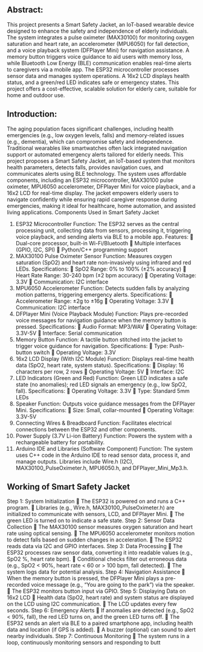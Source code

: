 ## Abstract: 
This project presents a Smart Safety Jacket, an IoT-based wearable device designed to enhance 
the safety and independence of elderly individuals. The system integrates a pulse oximeter 
(MAX30100) for monitoring oxygen saturation and heart rate, an accelerometer (MPU6050) 
for fall detection, and a voice playback system (DFPlayer Mini) for navigation assistance. A 
memory button triggers voice guidance to aid users with memory loss, while Bluetooth Low 
Energy (BLE) communication enables real-time alerts to caregivers via a mobile app. The 
ESP32 microcontroller processes sensor data and manages system operations. A 16x2 LCD 
displays health status, and a green/red LED indicates safe or emergency states. This project 
offers a cost-effective, scalable solution for elderly care, suitable for home and outdoor use. 
## Introduction: 
The aging population faces significant challenges, including health emergencies (e.g., low 
oxygen levels, falls) and memory-related issues (e.g., dementia), which can compromise safety 
and independence. Traditional wearables like smartwatches often lack integrated navigation 
support or automated emergency alerts tailored for elderly needs. This project proposes a Smart 
Safety Jacket, an IoT-based system that monitors health parameters, detects falls, provides 
navigation cues, and communicates alerts using BLE technology. The system uses affordable 
components, including an ESP32 microcontroller, MAX30100 pulse oximeter, MPU6050 
accelerometer, DFPlayer Mini for voice playback, and a 16x2 LCD for real-time display. The 
jacket empowers elderly users to navigate confidently while ensuring rapid caregiver response 
during emergencies, making it ideal for healthcare, home automation, and assisted living 
applications. 
Components Used in Smart Safety Jacket 
1. ESP32 Microcontroller 
Function: The ESP32 serves as the central processing unit, collecting data from sensors, 
processing it, triggering voice playback, and sending alerts via BLE to a mobile app. 
Features: 
 Dual-core processor, built-in Wi-Fi/Bluetooth 
 Multiple interfaces (GPIO, I2C, SPI) 
 Python/C++ programming support 
2. MAX30100 Pulse Oximeter Sensor 
Function: Measures oxygen saturation (SpO2) and heart rate non-invasively using infrared and 
red LEDs. 
Specifications: 
 SpO2 Range: 0% to 100% (±2% accuracy) 
 Heart Rate Range: 30-240 bpm (±2 bpm accuracy) 
 Operating Voltage: 3.3V 
 Communication: I2C interface 
3. MPU6050 Accelerometer 
Function: Detects sudden falls by analyzing motion patterns, triggering emergency alerts. 
Specifications: 
 Accelerometer Range: ±2g to ±16g 
 Operating Voltage: 3.3V 
 Communication: I2C interface 
4. DFPlayer Mini (Voice Playback Module) 
Function: Plays pre-recorded voice messages for navigation guidance when the memory button 
is pressed. 
Specifications: 
 Audio Format: MP3/WAV 
 Operating Voltage: 3.3V-5V 
 Interface: Serial communication 
5. Memory Button 
Function: A tactile button stitched into the jacket to trigger voice guidance for navigation. 
Specifications: 
 Type: Push-button switch 
 Operating Voltage: 3.3V 
6. 16x2 LCD Display (With I2C Module) 
Function: Displays real-time health data (SpO2, heart rate, system status). 
Specifications: 
 Display: 16 characters per row, 2 rows 
 Operating Voltage: 5V 
 Interface: I2C 
7. LED Indicators (Green and Red) 
Function: Green LED indicates a safe state (no anomalies); red LED signals an emergency 
(e.g., low SpO2, fall). 
Specifications: 
 Operating Voltage: 3.3V 
 Type: Standard 5mm LEDs 
8. Speaker 
Function: Outputs voice guidance messages from the DFPlayer Mini. 
Specifications: 
 Size: Small, collar-mounted 
 Operating Voltage: 3.3V-5V 
9. Connecting Wires & Breadboard 
Function: Facilitates electrical connections between the ESP32 and other components. 
10. Power Supply (3.7V Li-ion Battery) 
Function: Powers the system with a rechargeable battery for portability. 
11. Arduino IDE and Libraries (Software Component) 
Function: The system uses C++ code in the Arduino IDE to read sensor data, process it, and 
manage outputs. Libraries include Wire.h (I2C), MAX30100_PulseOximeter.h, MPU6050.h, 
and DFPlayer_Mini_Mp3.h. 
## Working of Smart Safety Jacket 
Step 1: System Initialization 
 The ESP32 is powered on and runs a C++ program. 
 Libraries (e.g., Wire.h, MAX30100_PulseOximeter.h) are initialized to communicate 
with sensors, LCD, and DFPlayer Mini. 
 The green LED is turned on to indicate a safe state. 
Step 2: Sensor Data Collection 
 The MAX30100 sensor measures oxygen saturation and heart rate using optical 
sensing. 
 The MPU6050 accelerometer monitors motion to detect falls based on sudden changes 
in acceleration. 
 The ESP32 reads data via I2C and GPIO interfaces. 
Step 3: Data Processing 
 The ESP32 processes raw sensor data, converting it into readable values (e.g., SpO2 %, 
heart rate bpm). 
 Conditional checks filter out erroneous data (e.g., SpO2 < 90%, heart rate < 60 or > 100 
bpm, fall detected). 
 The system logs data for potential analysis. 
Step 4: Navigation Assistance 
 When the memory button is pressed, the DFPlayer Mini plays a pre-recorded voice 
message (e.g., “You are going to the park”) via the speaker. 
 The ESP32 monitors button input via GPIO. 
Step 5: Displaying Data on 16x2 LCD 
 Health data (SpO2, heart rate) and system status are displayed on the LCD using I2C 
communication. 
 The LCD updates every few seconds. 
Step 6: Emergency Alerts 
 If anomalies are detected (e.g., SpO2 < 90%, fall), the red LED turns on, and the green 
LED turns off. 
 The ESP32 sends an alert via BLE to a paired smartphone app, including health data 
and location (if GPS is added). 
 A buzzer (optional) can sound to alert nearby individuals. 
Step 7: Continuous Monitoring 
 The system runs in a loop, continuously monitoring sensors and responding to butt
